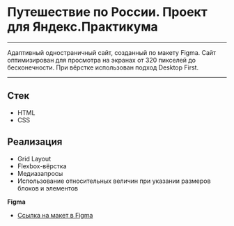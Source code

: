 # Путешествие по России. Проект для Яндекс.Практикума

---

Адаптивный одностраничный сайт, созданный по макету Figma. Сайт оптимизирован для просмотра на экранах от 320 пикселей до бесконечности.
При вёрстке использован подход Desktop First.

---

## Стек

- HTML
- CSS

## Реализация

- Grid Layout
- Flexbox-вёрстка
- Медиазапросы
- Использование относительных величин при указании размеров блоков и элементов

**Figma**

* [Ссылка на макет в Figma](https://www.figma.com/file/5S2WSbEFL6awjVWJ0NWL8Q/Sprint-3_-Russia-_-desktop-mobile?node-id=28503%3A0)

